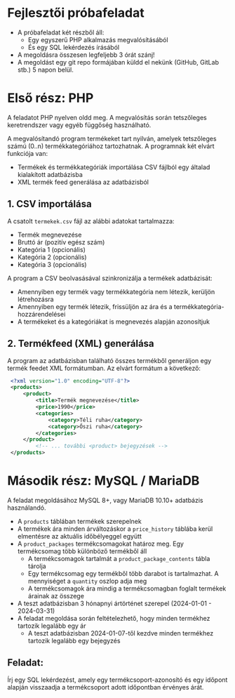 # Fejlesztői próbafeladat

- A próbafeladat két részből áll:
    - Egy egyszerű PHP alkalmazás megvalósításából
    - És egy SQL lekérdezés írásából
- A megoldásra összesen legfeljebb 3 órát szánj!
- A megoldást egy git repo formájában küldd el nekünk (GitHub, GitLab stb.) 5 napon belül.

# Első rész: PHP

A feladatot PHP nyelven oldd meg. A megvalósítás során tetszőleges keretrendszer vagy egyéb függőség használható.

A megvalósítandó program termékeket tart nyilván, amelyek tetszőleges számú (0..n) termékkategóriához tartozhatnak. A programnak két elvárt funkciója van:

- Termékek és termékkategóriák importálása CSV fájlból egy általad kialakított adatbázisba
- XML termék feed generálása az adatbázisból

## 1. CSV importálása

A csatolt `termekek.csv` fájl az alábbi adatokat tartalmazza:

- Termék megnevezése
- Bruttó ár (pozitív egész szám)
- Kategória 1 (opcionális)
- Kategória 2 (opcionális)
- Kategória 3 (opcionális)

A program a CSV beolvasásával szinkronizálja a termékek adatbázisát:

- Amennyiben egy termék vagy termékkategória nem létezik, kerüljön létrehozásra
- Amennyiben egy termék létezik, frissüljön az ára és a termékkategória-hozzárendelései
- A termékeket és a kategóriákat is megnevezés alapján azonosítjuk

## 2. Termékfeed (XML) generálása

A program az adatbázisban található összes termékből generáljon egy termék feedet XML formátumban. Az elvárt formátum a következő:

```xml
 <?xml version="1.0" encoding="UTF-8"?>
 <products>
	 <product>
		 <title>Termék megnevezése</title>
		 <price>1990</price>
		 <categories>
			 <category>Téli ruha</category>
			 <category>Őszi ruha</category>
		 </categories>
	 </product>
		 <!-- ... további <product> bejegyzések -->
 </products>
```

# Második rész: MySQL / MariaDB

A feladat megoldásához MySQL 8+, vagy MariaDB 10.10+ adatbázis használandó.

- A `products` táblában termékek szerepelnek
- A termékek ára minden árváltozáskor a `price_history` táblába kerül elmentésre az aktuális időbélyeggel együtt
- A `product_packages` termékcsomagokat határoz meg. Egy termékcsomag több különböző termékből áll
    - A termékcsomagok tartalmát a `product_package_contents` tábla tárolja
    - Egy termékcsomag egy termékből több darabot is tartalmazhat. A mennyiséget a `quantity` oszlop adja meg
    - A termékcsomagok ára mindig a termékcsomagban foglalt termékek árainak az összege
- A teszt adatbázisban 3 hónapnyi ártörténet szerepel (2024-01-01 - 2024-03-31)
- A feladat megoldása során feltételezhető, hogy minden termékhez tartozik legalább egy ár
    - A teszt adatbázisban 2024-01-07-től kezdve minden termékhez tartozik legalább egy bejegyzés

## Feladat: 
Írj egy SQL lekérdezést, amely egy termékcsoport-azonosító és egy időpont alapján visszaadja a termékcsoport adott időpontban érvényes árát.
